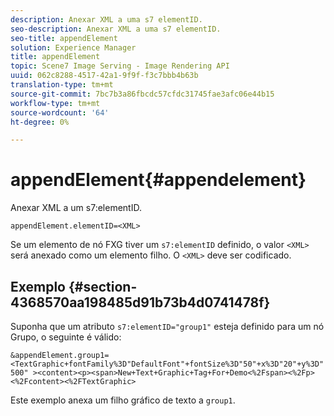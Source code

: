```yaml
---
description: Anexar XML a uma s7 elementID.
seo-description: Anexar XML a uma s7 elementID.
seo-title: appendElement
solution: Experience Manager
title: appendElement
topic: Scene7 Image Serving - Image Rendering API
uuid: 062c8288-4517-42a1-9f9f-f3c7bbb4b63b
translation-type: tm+mt
source-git-commit: 7bc7b3a86fbcdc57cfdc31745fae3afc06e44b15
workflow-type: tm+mt
source-wordcount: '64'
ht-degree: 0%

---
```



# appendElement{#appendelement}

Anexar XML a um s7:elementID.

`appendElement.elementID=<XML>`

Se um elemento de nó FXG tiver um `s7:elementID` definido, o valor `<XML>` será anexado como um elemento filho. O `<XML>` deve ser codificado.

## Exemplo {#section-4368570aa198485d91b73b4d0741478f}

Suponha que um atributo `s7:elementID="group1"` esteja definido para um nó Grupo, o seguinte é válido:

`&appendElement.group1=<TextGraphic+fontFamily%3D"DefaultFont"+fontSize%3D"50"+x%3D"20"+y%3D"500" ><content><p><span>New+Text+Graphic+Tag+For+Demo<%2Fspan><%2Fp><%2Fcontent><%2FTextGraphic>`

Este exemplo anexa um filho gráfico de texto a `group1`.
